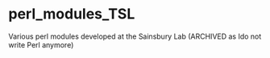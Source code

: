 perl_modules_TSL
================

Various perl modules developed at the Sainsbury Lab
(ARCHIVED as Ido not write Perl anymore)
